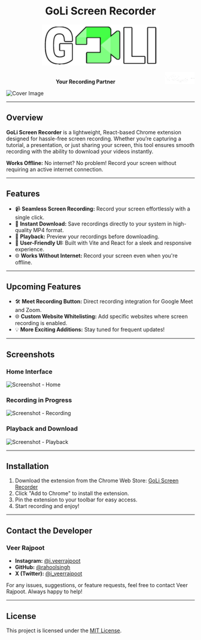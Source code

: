 <h1 align="center">GoLi Screen Recorder</h1>

<div align="center">
  <img src="https://raw.githubusercontent.com/rahoolsingh/GoLi-Meet-and-Screen-Recorder-Chrome-Extension/refs/heads/master/assets/GoLi.png?token=GHSAT0AAAAAACWQ7BZAJV2JFK44J6MUJA26ZZ3NBSA" alt="Logo" />

<img
  align="right"
 src="https://raw.githubusercontent.com/rahoolsingh/GoLi-Meet-and-Screen-Recorder-Chrome-Extension/refs/heads/master/assets/credit.png?token=GHSAT0AAAAAACWQ7BZBOFPLMR4AHYVBECKCZZ3NYBQ"
  width="80px"
  />
<br>
<b>
Your Recording Partner</b>
<br>

</div>
  <img src="#" alt="Cover Image" />

---

## **Overview**

**GoLi Screen Recorder** is a lightweight, React-based Chrome extension designed for hassle-free screen recording. Whether you’re capturing a tutorial, a presentation, or just sharing your screen, this tool ensures smooth recording with the ability to download your videos instantly.

**Works Offline:** No internet? No problem! Record your screen without requiring an active internet connection.

---

## **Features**

-   📹 **Seamless Screen Recording:** Record your screen effortlessly with a single click.
-   💾 **Instant Download:** Save recordings directly to your system in high-quality MP4 format.
-   🎥 **Playback:** Preview your recordings before downloading.
-   🚀 **User-Friendly UI:** Built with Vite and React for a sleek and responsive experience.
-   🌐 **Works Without Internet:** Record your screen even when you're offline.

---

## **Upcoming Features**

-   🛠 **Meet Recording Button:** Direct recording integration for Google Meet and Zoom.
-   🌐 **Custom Website Whitelisting:** Add specific websites where screen recording is enabled.
-   💡 **More Exciting Additions:** Stay tuned for frequent updates!

---

## **Screenshots**

### Home Interface

![Screenshot - Home](#)

### Recording in Progress

![Screenshot - Recording](#)

### Playback and Download

![Screenshot - Playback](#)

---

## **Installation**

1. Download the extension from the Chrome Web Store: [GoLi Screen Recorder](#)
2. Click "Add to Chrome" to install the extension.
3. Pin the extension to your toolbar for easy access.
4. Start recording and enjoy!

---

## **Contact the Developer**

### **Veer Rajpoot**

-   **Instagram:** [@i.veerrajpoot](https://instagram.com/i.veerrajpoot)
-   **GitHub:** [@rahoolsingh](https://github.com/rahoolsingh)
-   **X (Twitter):** [@i_veerrajpoot](https://twitter.com/i_veerrajpoot)

For any issues, suggestions, or feature requests, feel free to contact Veer Rajpoot. Always happy to help!

---

## **License**

This project is licensed under the [MIT License](#).
